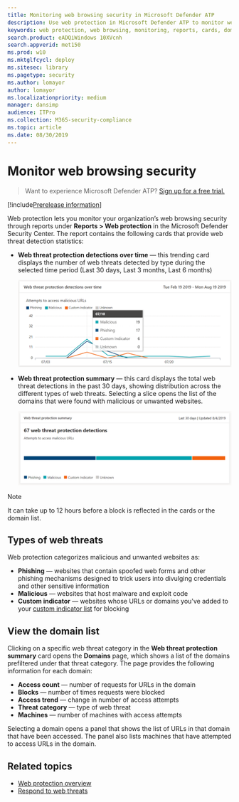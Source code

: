 ```yaml
---
title: Monitoring web browsing security in Microsoft Defender ATP
description: Use web protection in Microsoft Defender ATP to monitor web browsing security
keywords: web protection, web browsing, monitoring, reports, cards, domain list, security, phishing, malware, exploit, websites, network protection, Edge, Internet Explorer, Chrome, Firefox, web browser 
search.product: eADQiWindows 10XVcnh
search.appverid: met150
ms.prod: w10
ms.mktglfcycl: deploy
ms.sitesec: library
ms.pagetype: security
ms.author: lomayor
author: lomayor
ms.localizationpriority: medium
manager: dansimp
audience: ITPro
ms.collection: M365-security-compliance 
ms.topic: article
ms.date: 08/30/2019
---
```


# Monitor web browsing security

>Want to experience Microsoft Defender ATP? [Sign up for a free trial.](https://www.microsoft.com/microsoft-365/windows/microsoft-defender-atp?ocid=docs-wdatp-main-abovefoldlink&rtc=1)

[!include[Prerelease information](prerelease.md)]

Web protection lets you monitor your organization’s web browsing security through reports under **Reports > Web protection** in the Microsoft Defender Security Center. The report contains the following cards that provide web threat detection statistics:

- **Web threat protection detections over time** — this trending card displays the number of web threats detected by type during the selected time period (Last 30 days, Last 3 months, Last 6 months)
 
    ![Image of the card showing web threats protection detections over time](images/wtp-blocks-over-time.png)

- **Web threat protection summary** — this card displays the total web threat detections in the past 30 days, showing distribution across the different types of web threats. Selecting a slice opens the list of the domains that were found with malicious or unwanted websites.

    ![Image of the card showing web threats protection summary](images/wtp-summary.png)

>[!Note]
>It can take up to 12 hours before a block is reflected in the cards or the domain list.

## Types of web threats
Web protection categorizes malicious and unwanted websites as:
- **Phishing** — websites that contain spoofed web forms and other phishing mechanisms designed to trick users into divulging credentials and other sensitive information
- **Malicious** — websites that host malware and exploit code
- **Custom indicator** — websites whose URLs or domains you've added to your [custom indicator list](manage-indicators.md) for blocking

## View the domain list
Clicking on a specific web threat category in the **Web threat protection summary** card opens the **Domains** page, which shows a list of the domains prefiltered under that threat category. The page provides the following information for each domain:

- **Access count** — number of requests for URLs in the domain
- **Blocks** — number of times requests were blocked
- **Access trend** — change in number of access attempts
- **Threat category** — type of web threat
- **Machines** — number of machines with access attempts

Selecting a domain opens a panel that shows the list of URLs in that domain that have been accessed. The panel also lists machines that have attempted to access URLs in the domain.

## Related topics
- [Web protection overview](web-protection-overview.md)
- [Respond to web threats](web-protection-response.md)
